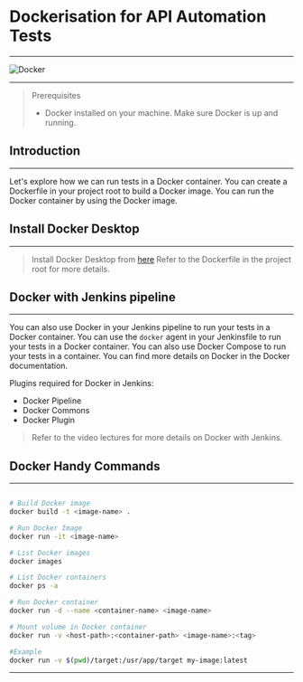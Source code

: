 # Dockerisation for API Automation Tests

***

![Docker](../../assets/docker-logo-blue.png)

***

> Prerequisites
> * Docker installed on your machine. Make sure Docker is up and running.

## Introduction

***

Let's explore how we can run tests in a Docker container. You can create a Dockerfile in your project root
to build a Docker image. You can run the Docker container by using the Docker image.

## Install Docker Desktop

***

> Install Docker Desktop from [here](https://docs.docker.com/desktop/)
> Refer to the Dockerfile in the project root for more details.

## Docker with Jenkins pipeline

***

You can also use Docker in your Jenkins pipeline to run your tests in a Docker container. You can use the `docker` agent
in your Jenkinsfile to run your tests in a Docker container. You can also use Docker Compose to run your tests in a
container. You can find more details on Docker in the Docker documentation.

Plugins required for Docker in Jenkins:

* Docker Pipeline
* Docker Commons
* Docker Plugin

> Refer to the video lectures for more details on Docker with Jenkins.

## Docker Handy Commands

***

```bash

# Build Docker image
docker build -t <image-name> .

# Run Docker Image
docker run -it <image-name>

# List Docker images
docker images

# List Docker containers
docker ps -a

# Run Docker container
docker run -d --name <container-name> <image-name>

# Mount volume in Docker container
docker run -v <host-path>:<container-path> <image-name>:<tag> 

#Example 
docker run -v $(pwd)/target:/usr/app/target my-image:latest
```

***
